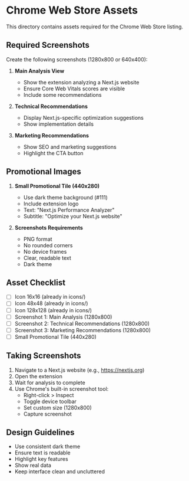 # Chrome Web Store Assets

This directory contains assets required for the Chrome Web Store listing.

## Required Screenshots

Create the following screenshots (1280x800 or 640x400):

1. **Main Analysis View**
   - Show the extension analyzing a Next.js website
   - Ensure Core Web Vitals scores are visible
   - Include some recommendations

2. **Technical Recommendations**
   - Display Next.js-specific optimization suggestions
   - Show implementation details

3. **Marketing Recommendations**
   - Show SEO and marketing suggestions
   - Highlight the CTA button

## Promotional Images

1. **Small Promotional Tile (440x280)**
   - Use dark theme background (#111)
   - Include extension logo
   - Text: "Next.js Performance Analyzer"
   - Subtitle: "Optimize your Next.js website"

2. **Screenshots Requirements**
   - PNG format
   - No rounded corners
   - No device frames
   - Clear, readable text
   - Dark theme

## Asset Checklist

- [ ] Icon 16x16 (already in icons/)
- [ ] Icon 48x48 (already in icons/)
- [ ] Icon 128x128 (already in icons/)
- [ ] Screenshot 1: Main Analysis (1280x800)
- [ ] Screenshot 2: Technical Recommendations (1280x800)
- [ ] Screenshot 3: Marketing Recommendations (1280x800)
- [ ] Small Promotional Tile (440x280)

## Taking Screenshots

1. Navigate to a Next.js website (e.g., https://nextjs.org)
2. Open the extension
3. Wait for analysis to complete
4. Use Chrome's built-in screenshot tool:
   - Right-click > Inspect
   - Toggle device toolbar
   - Set custom size (1280x800)
   - Capture screenshot

## Design Guidelines

- Use consistent dark theme
- Ensure text is readable
- Highlight key features
- Show real data
- Keep interface clean and uncluttered 
